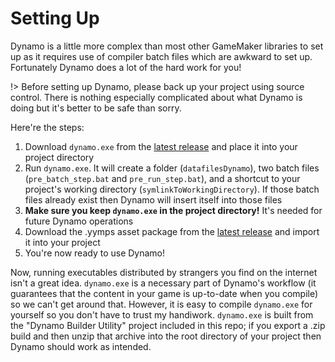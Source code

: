 # Setting Up

Dynamo is a little more complex than most other GameMaker libraries to set up as it requires use of compiler batch files which are awkward to set up. Fortunately Dynamo does a lot of the hard work for you!

!> Before setting up Dynamo, please back up your project using source control. There is nothing especially complicated about what Dynamo is doing but it's better to be safe than sorry.

Here're the steps:

1. Download `dynamo.exe` from the [latest release](https://github.com/JujuAdams/Dynamo/releases) and place it into your project directory
2. Run `dynamo.exe`. It will create a folder (`datafilesDynamo`), two batch files (`pre_batch_step.bat` and `pre_run_step.bat`), and a shortcut to your project's working directory (`symlinkToWorkingDirectory`). If those batch files already exist then Dynamo will insert itself into those files
3. **Make sure you keep `dynamo.exe` in the project directory!** It's needed for future Dynamo operations
4. Download the .yymps asset package from the [latest release](https://github.com/JujuAdams/Dynamo/releases) and import it into your project
5. You're now ready to use Dynamo!

Now, running executables distributed by strangers you find on the internet isn't a great idea. `dynamo.exe` is a necessary part of Dynamo's workflow (it guarantees that the content in your game is up-to-date when you compile) so we can't get around that. However, it is easy to compile `dynamo.exe` for yourself so you don't have to trust my handiwork. `dynamo.exe` is built from the "Dynamo Builder Utility" project included in this repo; if you export a .zip build and then unzip that archive into the root directory of your project then Dynamo should work as intended.
